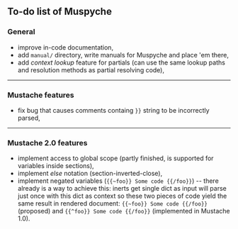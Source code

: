 ## To-do list of Muspyche

### General

- improve in-code documentation,
- add `manual/` directory, write manuals for Muspyche and place 'em there,
- add *context lookup* feature for partials (can use the same lookup paths and resolution methods as partial resolving code),

----

### Mustache features

- fix bug that causes comments containg `}}` string to be incorrectly parsed,

----

### Mustache 2.0 features

- implement access to global scope (partly finished, is supported for variables inside sections),
- implement *else* notation (section-inverted-close),
- implement negated variables (`{{~foo}} Some code {{/foo}}`) -- there already is a way to achieve this:
  inerts get single dict as input will parse just once with this dict as context so these two pieces of code
  yield the same result in rendered document: `{{~foo}} Some code {{/foo}}` (proposed) and `{{^foo}} Some code {{/foo}}` (implemented in Mustache 1.0).
